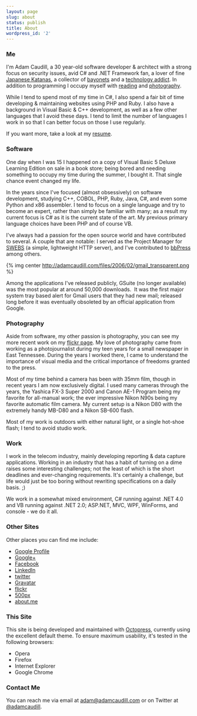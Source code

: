 ```yaml
---
layout: page
slug: about
status: publish
title: About
wordpress_id: '2'
---
```


### Me

I'm Adam Caudill, a 30 year-old software developer & architect with a strong focus on security issues, avid C# and .NET Framework fan, a lover of fine [Japanese Katanas](http://flickr.com/photos/adamcaudill/sets/72157594276549640/), a collector of [bayonets](/bayonet-collection/) and a [technology addict](http://flickr.com/photos/adamcaudill/165413413/in/set-72157594155854220/). In addition to programming I occupy myself with [reading](/reading/) and [photography](/photo/).

While I tend to spend most of my time in C#, I also spend a fair bit of time developing & maintaining websites using PHP and Ruby. I also have a background in Visual Basic & C++ development, as well as a few other languages that I avoid these days. I tend to limit the number of languages I work in so that I can better focus on those I use regularly.

If you want more, take a look at my [resume](/resume/).

### Software

One day when I was 15 I happened on a copy of Visual Basic 5 Deluxe Learning Edition on sale in a book store; being bored and needing something to occupy my time during the summer, I bought it. That single chance event changed my life.

In the years since I've focused (almost obsessively) on software development, studying C++, COBOL, PHP, Ruby, Java, C#, and even some Python and x86 assembler. I tend to focus on a single language and try to become an expert, rather than simply be familiar with many; as a result my current focus is C# as it is the current state of the art. My previous primary language choices have been PHP and of course VB.

I've always had a passion for the open source world and have contributed to several. A couple that are notable: I served as the Project Manager for [SWEBS](http://sourceforge.net/projects/swebs/) (a simple, lightweight HTTP server), and I've contributed to [bbPress](http://bbpress.org/) among others.

{% img center http://adamcaudill.com/files/2006/02/gmail_transparent.png %}

Among the applications I've released publicly, GSuite (no longer available) was the most popular at around 50,000 downloads.  It was the first major system tray based alert for Gmail users that they had new mail; released long before it was eventually obsoleted by an official application from Google.

### Photography

Aside from software, my other passion is photography, you can see my more recent work on my [flickr page](http://www.flickr.com/photos/adamcaudill/). My love of photography came from working as a photojournalist during my teen years for a small newspaper in East Tennessee. During the years I worked there, I came to understand the importance of visual media and the critical importance of freedoms granted to the press.

Most of my time behind a camera has been with 35mm film, though in recent years I am now exclusively digital. I used many cameras through the years, the Yashica FX-3 Super 2000 and Canon AE-1 Program being my favorite for all-manual work; the ever impressive Nikon N90s being my favorite automatic film camera. My current setup is a Nikon D80 with the extremely handy MB-D80 and a Nikon SB-600 flash.

Most of my work is outdoors with either natural light, or a single hot-shoe flash; I tend to avoid studio work.

### Work

I work in the telecom industry, mainly developing reporting & data capture applications. Working in an industry that has a habit of turning on a dime raises some interesting challenges; not the least of which is the short deadlines and ever-changing requirements. It's certainly a challenge, but life would just be too boring without rewriting specifications on a daily basis. ;)

We work in a somewhat mixed environment, C# running against .NET 4.0 and VB running against .NET 2.0; ASP.NET, MVC, WPF, WinForms, and console - we do it all.

### Other Sites

Other places you can find me include:

  * [Google Profile](https://plus.google.com/u/0/109237624840576725591/about)
  * [Google+](https://plus.google.com/u/0/109237624840576725591/posts)
  * [Facebook](http://www.facebook.com/adamcaudill)
  * [LinkedIn](http://www.linkedin.com/in/adamcaudill)
  * [twitter](http://twitter.com/adamcaudill)
  * [Gravatar](http://en.gravatar.com/plenojure)
  * [flickr](http://www.flickr.com/photos/adamcaudill/)
  * [500px](http://500px.com/adamcaudill)
  * [about.me](http://about.me/adamcaudill)

### This Site

This site is being developed and maintained with [Octopress](http://octopress.org/), currently using the excellent default theme. To ensure maximum usability, it's tested in the following browsers:

  * Opera
  * Firefox
  * Internet Explorer
  * Google Chrome

### Contact Me

You can reach me via email at [adam@adamcaudill.com](mailto:adam@adamcaudill.com) or on Twitter at [@adamcaudill](http://twitter.com/adamcaudill).

